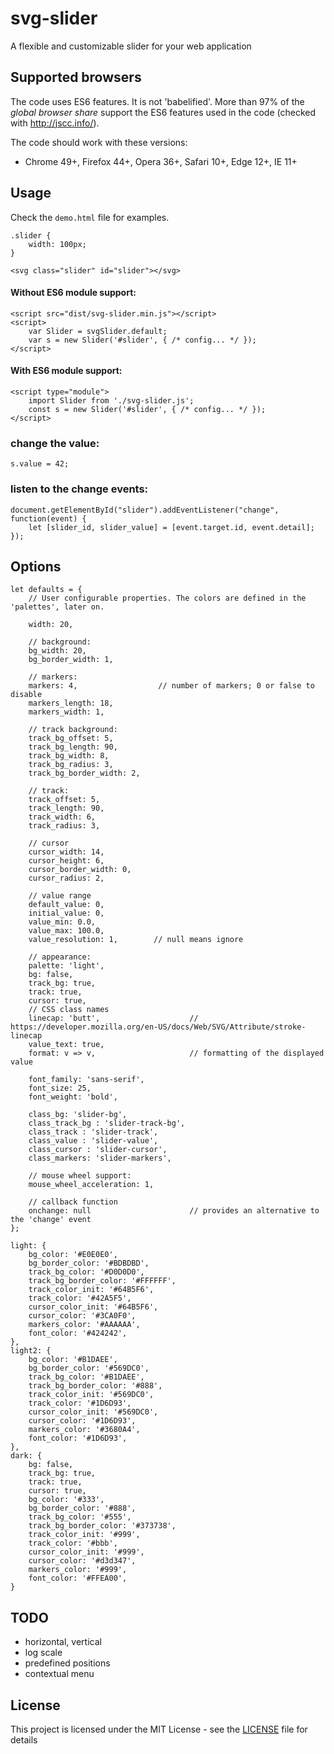 # svg-slider

A flexible and customizable slider for your web application

## Supported browsers

The code uses ES6 features. It is not 'babelified'. More than 97% of the _global browser share_ support the ES6 features used
in the code (checked with <http://jscc.info/>). 

The code should work with these versions:

- Chrome 49+, Firefox 44+, Opera 36+, Safari 10+, Edge 12+, IE 11+

## Usage

Check the `demo.html` file for examples.

    .slider {
        width: 100px;
    }

    <svg class="slider" id="slider"></svg>

#### Without ES6 module support:

    <script src="dist/svg-slider.min.js"></script>
    <script>
        var Slider = svgSlider.default;
        var s = new Slider('#slider', { /* config... */ });   
    </script>

#### With ES6 module support:

    <script type="module">
        import Slider from './svg-slider.js';
        const s = new Slider('#slider', { /* config... */ });        
    </script>

### change the value:

    s.value = 42;
    
### listen to the change events:

    document.getElementById("slider").addEventListener("change", function(event) {
        let [slider_id, slider_value] = [event.target.id, event.detail];
    });    

## Options

    let defaults = {
        // User configurable properties. The colors are defined in the 'palettes', later on.

        width: 20,

        // background:
        bg_width: 20,
        bg_border_width: 1,

        // markers:
        markers: 4,                  // number of markers; 0 or false to disable
        markers_length: 18,
        markers_width: 1,

        // track background:
        track_bg_offset: 5,
        track_bg_length: 90,
        track_bg_width: 8,
        track_bg_radius: 3,
        track_bg_border_width: 2,

        // track:
        track_offset: 5,
        track_length: 90,
        track_width: 6,
        track_radius: 3,

        // cursor
        cursor_width: 14,
        cursor_height: 6,
        cursor_border_width: 0,
        cursor_radius: 2,

        // value range
        default_value: 0,
        initial_value: 0,
        value_min: 0.0,
        value_max: 100.0,
        value_resolution: 1,        // null means ignore

        // appearance:
        palette: 'light',
        bg: false,
        track_bg: true,
        track: true,
        cursor: true,
        // CSS class names
        linecap: 'butt',                    // https://developer.mozilla.org/en-US/docs/Web/SVG/Attribute/stroke-linecap
        value_text: true,
        format: v => v,                     // formatting of the displayed value
    
        font_family: 'sans-serif',
        font_size: 25,
        font_weight: 'bold',

        class_bg: 'slider-bg',
        class_track_bg : 'slider-track-bg',
        class_track : 'slider-track',
        class_value : 'slider-value',
        class_cursor : 'slider-cursor',
        class_markers: 'slider-markers',

        // mouse wheel support:
        mouse_wheel_acceleration: 1,

        // callback function
        onchange: null                      // provides an alternative to the 'change' event
    };

    light: {
        bg_color: '#E0E0E0',
        bg_border_color: '#BDBDBD',
        track_bg_color: '#D0D0D0',
        track_bg_border_color: '#FFFFFF',
        track_color_init: '#64B5F6',
        track_color: '#42A5F5',
        cursor_color_init: '#64B5F6',
        cursor_color: '#3CA0F0',
        markers_color: '#AAAAAA',
        font_color: '#424242',
    },
    light2: {
        bg_color: '#B1DAEE',
        bg_border_color: '#569DC0',
        track_bg_color: '#B1DAEE',
        track_bg_border_color: '#888',
        track_color_init: '#569DC0',
        track_color: '#1D6D93',
        cursor_color_init: '#569DC0',
        cursor_color: '#1D6D93',
        markers_color: '#3680A4',
        font_color: '#1D6D93',
    },
    dark: {
        bg: false,
        track_bg: true,
        track: true,
        cursor: true,
        bg_color: '#333',
        bg_border_color: '#888',
        track_bg_color: '#555',
        track_bg_border_color: '#373738',
        track_color_init: '#999',
        track_color: '#bbb',
        cursor_color_init: '#999',
        cursor_color: '#d3d347',
        markers_color: '#999',
        font_color: '#FFEA00',
    }


## TODO

- horizontal, vertical
- log scale
- predefined positions
- contextual menu


## License

This project is licensed under the MIT License - see the [LICENSE](LICENSE) file for details

